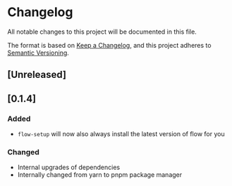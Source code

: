 # Changelog

All notable changes to this project will be documented in this file.

The format is based on [Keep a Changelog](https://keepachangelog.com/en/1.0.0/),
and this project adheres to [Semantic Versioning](https://semver.org/spec/v2.0.0.html).

## [Unreleased]

## [0.1.4]
### Added
- `flow-setup` will now also always install the latest version of flow for you

### Changed
- Internal upgrades of dependencies
- Internally changed from yarn to pnpm package manager
